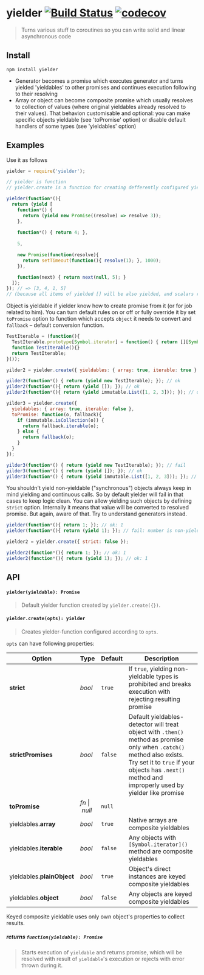 # yielder [![Build Status](https://travis-ci.org/iagurban/yielder.svg?branch=master)](https://travis-ci.org/iagurban/yielder) [![codecov](https://codecov.io/gh/iagurban/react-linking-model/branch/master/graph/badge.svg)](https://codecov.io/gh/iagurban/yielder)
> Turns various stuff to coroutines so you can write solid and linear asynchronous code

## Install

```shell
npm install yielder
```
- Generator becomes a promise which executes generator and turns yielded 'yieldables' to other promises and continues execution following to their resolving
- Array or object can become composite promise which usually resolves to collection of values (where original yieldables already resolved to their values). That behavion customisable and optional: you can make specific objects yieldable (see 'toPromise' option) or disable default handlers of some types (see 'yieldables' option)

## Examples

Use it as follows

```javascript
yielder = require('yielder');

// yielder is function
// yielder.create is a function for creating defferently configured yielder

yielder(function*(){
  return (yield [
    function*() {
      return (yield new Promise((resolve) => resolve 3));
    },
    
    function*() { return 4; },
    
    5,

    new Promise(function(resolve){
      return setTimeout(function(){ resolve(1); }, 1000);
    }),

    function(next) { return next(null, 5); }
  ]);
}); // => [3, 4, 1, 5]
// (because all items of yielded [] will be also yielded, and scalars returned)
```


Object is yieldable if yielder know how to create promise from it (or for job related to him). You can turn default rules on or off or fully override it by set `toPromise` option to function which accepts `object` it needs to convert and `fallback` – default conversion function.

```javascript
TestIterable = (function(){
  TestIterable.prototype[Symbol.iterator] = function() { return [][Symbol.iterator](); };
  function TestIterable(){}
  return TestIterable;
}());

yilder2 = yielder.create({ yieldables: { array: true, iterable: true } });

yilder2(function*() { return (yield new TestIterable); }); // ok
yilder2(function*(){ return (yield []); }); // ok
yilder2(function*(){ return (yield immutable.List([1, 2, 3])); }); // ok

yilder3 = yielder.create({
  yieldables: { array: true, iterable: false },
  toPromise: function(o, fallback){
    if (immutable.isCollection(o)) {
      return fallback.iterable(o);
    } else {
      return fallback(o);
    }
  }
});

yilder3(function*() { return (yield new TestIterable); }); // fail
yilder3(function*() { return (yield []); }); // ok
yilder3(function*() { return (yield immutable.List([1, 2, 3])); }); // ok

```


You shouldn't yield non-yieldable ("synchronous") objects always keep in mind yielding and continuous calls. So by default yielder will fail in that cases to keep logic clean. You can allow yielding such objects by defining `strict` option. Internally it means that value will be converted to resolved promise.
But again, aware of that. Try to understand generators instead.

```javascript
yielder(function*(){ return 1; }); // ok: 1
yielder(function*(){ return (yield 1); }); // fail: number is non-yieldable

yielder2 = yielder.create({ strict: false });

yielder2(function*(){ return 1; }); // ok: 1
yielder2(function*(){ return (yield 1); }); // ok: 1
```

## API

#### `yielder(yieldable): Promise`
> Default yielder function created by `yielder.create({})`.

#### `yielder.create(opts): yielder`
> Creates yielder-function configured according to `opts`.

`opts` can have following properties:
  
  | Option | Type | Default | Description |
  | --- | --- | --- | --- |
  | **strict** | _bool_ | `true` | If `true`, yielding non-yieldable types is prohibited and breaks execution with rejecting resulting promise |
  | **strictPromises** | _bool_ | `false` | Default yieldables-detector will treat object with `.then()` method as promise only when `.catch()` method also exists. Try set it to `true` if your objects has `.next()` method and improperly used by yielder like promise |
  | **toPromise** | _fn_&nbsp;\|&nbsp;_null_ | `null` |
  | yieldables.**array**       | _bool_ | `true`  | Native arrays are composite yieldables
  | yieldables.**iterable**    | _bool_ | `false` | Any objects with `[Symbol.iterator]()` method are composite yieldables
  | yieldables.**plainObject** | _bool_ | `true`  | Object's direct instances are keyed composite yieldables
  | yieldables.**object**      | _bool_ | `false` | Any objects are keyed composite yieldables
  
Keyed composite yieldable uses only own object's properties to collect results.

##### _returns_ `function(yieldable): Promise`
> Starts execution of `yieldable` and returns promise, which will be resolved with result of `yieldable`'s execution or rejects with error thrown during it.
